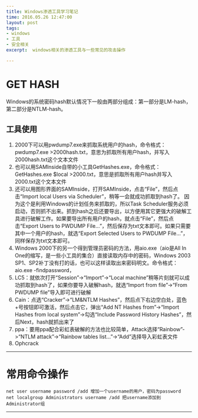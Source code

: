 ```yaml
---
title: Windows渗透工具学习笔记
time: 2016.05.26 12:47:00
layout: post
tags:
- windows
- 工具
- 安全相关
excerpt:  windows相关的渗透工具与一些常见的攻击操作

---
```


# GET HASH
Windows的系统密码hash默认情况下一般由两部分组成：第一部分是LM-hash，第二部分是NTLM-hash。
## 工具使用
1. 2000下可以用pwdump7.exe来抓取系统用户的hash，命令格式：pwdump7.exe >2000hash.txt，意思为抓取所有用户hash，并写入2000hash.txt这个文本文件
2. 也可以用SAMInside自带的小工具GetHashes.exe，命令格式：GetHashes.exe $local >2000.txt，意思是抓取所有用户hash并写入2000.txt这个文本文件
3. 还可以用图形界面的SAMInside，打开SAMInside，点击“File”，然后点击“Import local Users via Scheduler”，稍等一会就成功抓取到hash了。	因为这个是利用Windows的计划任务来抓取的，所以Task Scheduler服务必须启动，否则抓不出来。抓到hash之后还要导出，以方便用其它更强大的破解工具进行破解工作。如果要导出所有用户的hash，就点击“File”，然后点击“Export Users to PWDUMP File…”，然后保存为txt文本即可。如果只需要其中一个用户的hash，就选“Export Selected Users to PWDUMP File…”，同样保存为txt文本即可。
4. Windows 2000下的另一个得到管理员密码的方法，用aio.exe（aio是All In One的缩写，是一些小工具的集合）直接读取内存中的密码，Windows 2003 SP1、SP2补丁没有打的话，也可以这样读取出来密码明文。命令格式：aio.exe -findpassword，
5. LC5：就依次打开“Session”->“Import”->“Local machine”稍等片刻就可以成功抓取到hash了，如果你要导入破解hash，就选“Import from file”->“From PWDUMP file”导入即可进行破解
6. Cain：点选“Cracker”->“LM&NTLM Hashes”，然后点下右边空白处，蓝色+号按钮即可激活，然后点击它，弹出“Add NT Hashes from”->“Import Hashes from local system”->勾选“Include Password History Hashes”，然后Next，hash就抓出来了
7. ppa：要用ppa配合彩虹表破解的方法也比较简单，Attack选择“Rainbow”->“NTLM attack”->“Rainbow tables list…”->“Add”选择导入彩虹表文件
8. Ophcrack

-----
# 常用命令操作
	
	net user username password /add 增加一个username的用户，密码为password
	net localgroup Administrators username /add 把username添加到Administrator组




----

